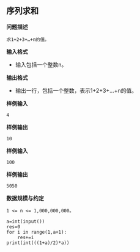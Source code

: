 ##  序列求和

**问题描述**

```
求1+2+3+…+n的值。
```

**输入格式**

- 输入包括一个整数n。

**输出格式**

- 输出一行，包括一个整数，表示1+2+3+…+n的值。

**样例输入**

```
4
```

**样例输出**

```
10
```

**样例输入**

```
100
```

**样例输出**

```
5050
```

**数据规模与约定**

```
1 <= n <= 1,000,000,000。
```


```
a=int(input())
res=0
for i in range(1,a+1):
    res+=i
print(int(((1+a)/2)*a))
```

## 